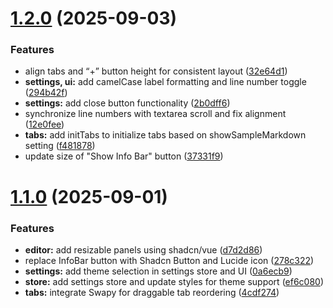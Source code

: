 # [1.2.0](https://github.com/Bartek-Nowak/MarkIt/compare/v1.1.0...v1.2.0) (2025-09-03)


### Features

* align tabs and “+” button height for consistent layout ([32e64d1](https://github.com/Bartek-Nowak/MarkIt/commit/32e64d119c0d1932b59533816a6f4c28067aa322))
* **settings, ui:** add camelCase label formatting and line number toggle ([294b42f](https://github.com/Bartek-Nowak/MarkIt/commit/294b42f9c977d249efb5888e38d0d8e520f628f7))
* **settings:** add close button functionality ([2b0dff6](https://github.com/Bartek-Nowak/MarkIt/commit/2b0dff6ccc78e51e401a00a78fc5344aa7937e30))
* synchronize line numbers with textarea scroll and fix alignment ([12e0fee](https://github.com/Bartek-Nowak/MarkIt/commit/12e0fee8873e38f47bf752c7fc58a1d74a79e872))
* **tabs:** add initTabs to initialize tabs based on showSampleMarkdown setting ([f481878](https://github.com/Bartek-Nowak/MarkIt/commit/f48187808074dc75001334179633b5dada5a016f))
* update size of "Show Info Bar" button ([37331f9](https://github.com/Bartek-Nowak/MarkIt/commit/37331f99124a2875c17ff92baeab8eb3dad3414f))

# [1.1.0](https://github.com/Bartek-Nowak/MarkIt/compare/v1.0.0...v1.1.0) (2025-09-01)


### Features

* **editor:** add resizable panels using shadcn/vue ([d7d2d86](https://github.com/Bartek-Nowak/MarkIt/commit/d7d2d86b376368a7b312f6ceaa7fa7bd971f52e4))
* replace InfoBar button with Shadcn Button and Lucide icon ([278c322](https://github.com/Bartek-Nowak/MarkIt/commit/278c3222139874238cc5bc967d88c35115d148fe))
* **settings:** add theme selection in settings store and UI ([0a6ecb9](https://github.com/Bartek-Nowak/MarkIt/commit/0a6ecb9bdcec3549884cc4b8d16d4f661b67a340))
* **store:** add settings store and update styles for theme support ([ef6c080](https://github.com/Bartek-Nowak/MarkIt/commit/ef6c080d0a3dde472989e3a71ead551130be350a))
* **tabs:** integrate Swapy for draggable tab reordering ([4cdf274](https://github.com/Bartek-Nowak/MarkIt/commit/4cdf274db00381c9213bdf20947fe5ace0d6c33d))
